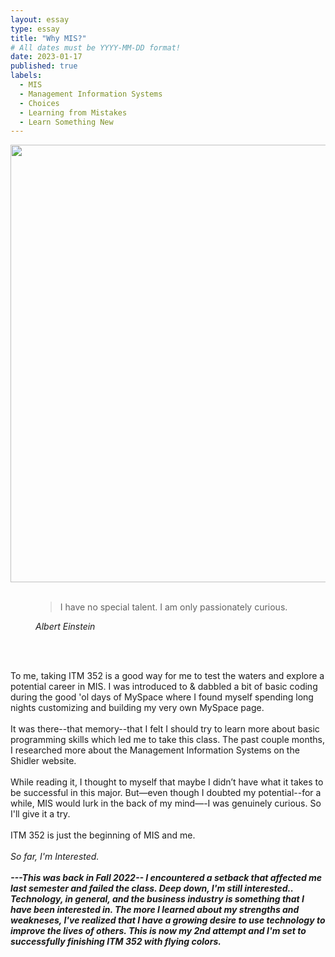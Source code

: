 ```yaml
---
layout: essay
type: essay
title: "Why MIS?"
# All dates must be YYYY-MM-DD format!
date: 2023-01-17
published: true
labels:
  - MIS
  - Management Information Systems
  - Choices
  - Learning from Mistakes
  - Learn Something New
---
```


<img width="700px" src="https://i.pinimg.com/originals/7d/07/a2/7d07a255678962d30d8717dcf5dbd266.gif" class="rounded mx-auto d-block">
<br>
<br>
<figure class="text-center">
  <blockquote class="blockquote">
    <p>I have no special talent. I am only passionately curious.</p>
  </blockquote>
  <figcaption class="blockquote-footer">
   <cite title="Source Title">Albert Einstein</cite>
  </figcaption>
</figure>
<br>
<br>
<p class="text-center">
<p class="font-monospace">
To me, taking ITM 352 is a good way for me to test the waters and explore a potential career in MIS. I was introduced to & dabbled a bit of basic coding during the good 'ol days of MySpace where I found myself spending long nights customizing and building my very own MySpace page. 
<br>
<br>
It was there--that memory--that I felt I should try to learn more about basic programming skills which led me to take this class. The past couple months, I researched more about the Management Information Systems on the Shidler website.
<br>
<br>
While reading it, I thought to myself that maybe I didn’t have what it takes to be successful in this major. But—even though I doubted my potential--for a while, MIS would lurk in the back of my mind—-I was genuinely curious. So I'll give it a try.
<br>   
<br>
ITM 352 is just the beginning of MIS and me. 
<br>  
<br>
<i>So far, I'm Interested.
<br>
<br>
<b>  
---This was back in Fall 2022--
  I encountered a setback that affected me last semester and failed the class. Deep down, I'm still interested.. Technology, in general, and the business industry is something that I have been interested in. The more I learned about my strengths and weakneses, I've realized that I have a growing desire to use technology to improve the lives of others. This is now my 2nd attempt and I'm set to successfully finishing ITM 352 with flying colors. 
  </b>
&nbsp;
&nbsp;
&nbsp;
